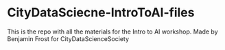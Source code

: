 # CityDataSciecne-IntroToAI-files
This is the repo with all the materials for the Intro to AI workshop. Made by Benjamin Frost for CityDataScienceSociety

